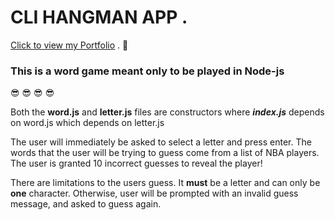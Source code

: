 # CLI HANGMAN APP . 

[Click to view my Portfolio](https://kangkang0804.github.io/MyPortfolio/) . :100:
 


### This is a word game meant only to be played in Node-js 
:sunglasses: :sunglasses: :sunglasses: :sunglasses:

Both the **word.js** and **letter.js** files are constructors
where **_index.js_** depends on word.js which depends on letter.js

The user will immediately be asked to select a letter and press enter. The words that the user will be trying to guess come from a list of NBA players. The user is granted 10 incorrect guesses to reveal the player!


There are limitations to the users guess. It **must** be a letter and can only be **one** character. Otherwise, user will be prompted with an invalid guess message, and asked to guess again. 


